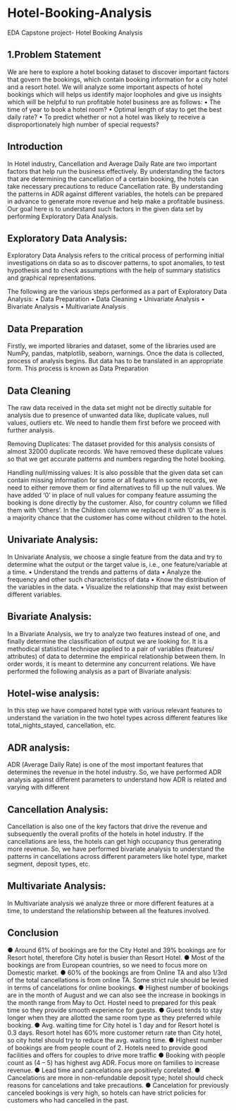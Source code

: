 # Hotel-Booking-Analysis
EDA Capstone project- Hotel Booking Analysis

## 1.Problem Statement

We are here to explore a hotel booking dataset to discover important factors that govern the bookings, which contain booking information for a city hotel and a resort hotel. We will analyze some important aspects of hotel bookings which will helps us identify major loopholes and give us insights which will be helpful to run profitable hotel business are as follows:
•	The time of year to book a hotel room?
•	Optimal length of stay to get the best daily rate?
•	To predict whether or not a hotel was likely to receive a disproportionately high number of special requests?

## Introduction
In Hotel industry, Cancellation and Average Daily Rate are two important factors that help run the business effectively.
By understanding the factors that are determining the cancellation of a certain booking, the hotels can take necessary precautions to reduce Cancellation rate.
By understanding the patterns in ADR against different variables, the hotels can be prepared in advance to generate more revenue and help make a profitable business.
Our goal here is to understand such factors in the given data set by performing Exploratory Data Analysis.

## Exploratory Data Analysis:

Exploratory Data Analysis refers to the critical process of performing initial investigations on data so as to discover patterns, to spot anomalies, to test hypothesis and to check assumptions with the help of summary statistics and graphical representations.

The following are the various steps performed as a part of Exploratory Data Analysis:
•	Data Preparation
•	Data Cleaning
•	Univariate Analysis
•	Bivariate Analysis
•	Multivariate Analysis

## Data Preparation
Firstly, we imported libraries and dataset, some of the libraries used are NumPy, pandas, matplotlib, seaborn, warnings. Once the data is collected, process of analysis begins. But data has to be translated in an appropriate form. This process is known as Data Preparation

## Data Cleaning
The raw data received in the data set might not be directly suitable for analysis due to presence of unwanted data like, duplicate values, null values, outliers etc. We need to handle them first before we proceed with further analysis.

Removing Duplicates: The dataset provided for this analysis consists of almost 32000 duplicate records. We have removed these duplicate values so that we get accurate patterns and numbers regarding the hotel booking.

Handling null/missing values: It is also possible that the given data set can contain missing information for some or all features in some records, we need to either remove them or find alternatives to fill up the null values. We have added ‘0’ in place of null values for company feature assuming the booking is done directly by the customer. Also, for country column we filled them with ‘Others’. In the Children column we replaced it with ‘0’ as there is a majority chance that the customer has come without children to the hotel.

## Univariate Analysis:
In Univariate Analysis, we choose a single feature from the data and try to determine what the output or the target value is, i.e., one feature/variable at a time. 
• Understand the trends and patterns of data • Analyze the frequency and other such characteristics of data
• Know the distribution of the variables in the data. 
• Visualize the relationship that may exist between different variables.

## Bivariate Analysis: 
In a Bivariate Analysis, we try to analyze two features instead of one, and finally determine the classification of output we are looking for. It is a methodical statistical technique applied to a pair of variables (features/ attributes) of data to determine the empirical relationship between them. In order words, it is meant to determine any concurrent relations. We have performed the following analysis as a part of Bivariate analysis:

## Hotel-wise analysis: 
In this step we have compared hotel type with various relevant features to understand the variation in the two hotel types across different features like total_nights_stayed, cancellation, etc.

## ADR analysis: 
ADR (Average Daily Rate) is one of the most important features that determines the revenue in the hotel industry. So, we have performed ADR analysis against different parameters to understand how ADR is related and varying with different 

## Cancellation Analysis:
Cancellation is also one of the key factors that drive the revenue and subsequently the overall profits of the hotels in hotel industry. If the cancellations are less, the hotels can get high occupancy thus generating more revenue. So, we have performed bivariate analysis to understand the patterns in cancellations across different parameters like hotel type, market segment, deposit types, etc.

## Multivariate Analysis: 
In Multivariate analysis we analyze three or more different features at a time, to understand the relationship between all the features involved.

## Conclusion
●	Around 61% of bookings are for the City Hotel and 39% bookings are for Resort hotel, therefore City hotel is busier than Resort Hotel.
●	Most of the bookings are from European countries, so we need to focus more on Domestic market.
●	60% of the bookings are from Online TA and also 1/3rd of the total cancellations is from online TA. Some strict rule should be levied in terms of cancelations for online bookings.
●	Highest number of bookings are in the month of August and we can also see the increase in bookings in the month range from May to Oct. Hostel need to prepared for this peak time so they provide smooth experience for guests.
●	Guest tends to stay longer when they are allotted the same room type as they preferred while booking.
●	Avg. waiting time for City hotel is 1 day and for Resort hotel is 0.3 days. Resort hotel has 60% more customer return rate than City hotel, so city hotel should try to reduce the avg. waiting time.
●	Highest number of bookings are from people count of 2. Hotels need to provide good facilities and offers for couples to drive more traffic
●	Booking with people count as (4 – 5) has highest avg ADR. Focus more on families to increase revenue.
●	Lead time and cancelations are positively corelated.
●	Cancelations are more in non-refundable deposit type; hotel should check reasons for cancelations and take precautions.
●	Cancelation for previously canceled bookings is very high, so hotels can have strict policies for customers who had cancelled in the past.
